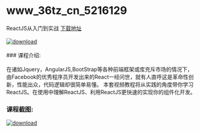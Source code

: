 # www_36tz_cn_5216129
ReactJS从入门到实战
[下载地址](http://www.36tz.cn/article/5216129 "下载地址")
<br/></br>[![download](http://36tz.cn/muke_img/2020_11_2-39-300x147.png "下载地址")](http://www.36tz.cn/article/5216129 "下载地址")
<br/></br>### 课程介绍:<br/></br>在诸如Jquery，AngularJS,BootStrap等各种前端框架或库充斥市场的情况下，由Facebook的优秀程序员开发出来的React一经问世，就有人直呼这是革命性创新，性能出众，代码逻辑却很简单易懂。
本套视频教程将从实践的角度带你学习ReactJS。在使用中理解ReactJS、利用ReactJS更快速的实现你的组件化开发。

### 课程截图:
[![download](http://36tz.cn/muke_img/2020_11_1-39.png "下载地址")](http://www.36tz.cn/article/5216129 "下载地址")

